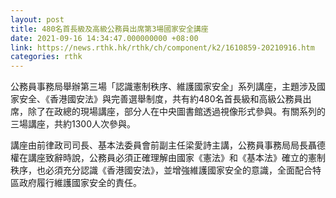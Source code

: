 ```yaml
---
layout: post
title: 480名首長級及高級公務員出席第3場國家安全講座
date: 2021-09-16 14:34:47.000000000 +08:00
link: https://news.rthk.hk/rthk/ch/component/k2/1610859-20210916.htm
categories: rthk
---
```


公務員事務局舉辦第三場「認識憲制秩序、維護國家安全」系列講座，主題涉及國家安全、《香港國安法》與完善選舉制度，共有約480名首長級和高級公務員出席，除了在政總的現場講座，部分人在中央圖書館透過視像形式參與。有關系列的三場講座，共約1300人次參與。

講座由前律政司司長、基本法委員會前副主任梁愛詩主講，公務員事務局局長聶德權在講座致辭時說，公務員必須正確理解由國家《憲法》和《基本法》確立的憲制秩序，也必須充分認識《香港國安法》，並增強維護國家安全的意識，全面配合特區政府履行維護國家安全的責任。

